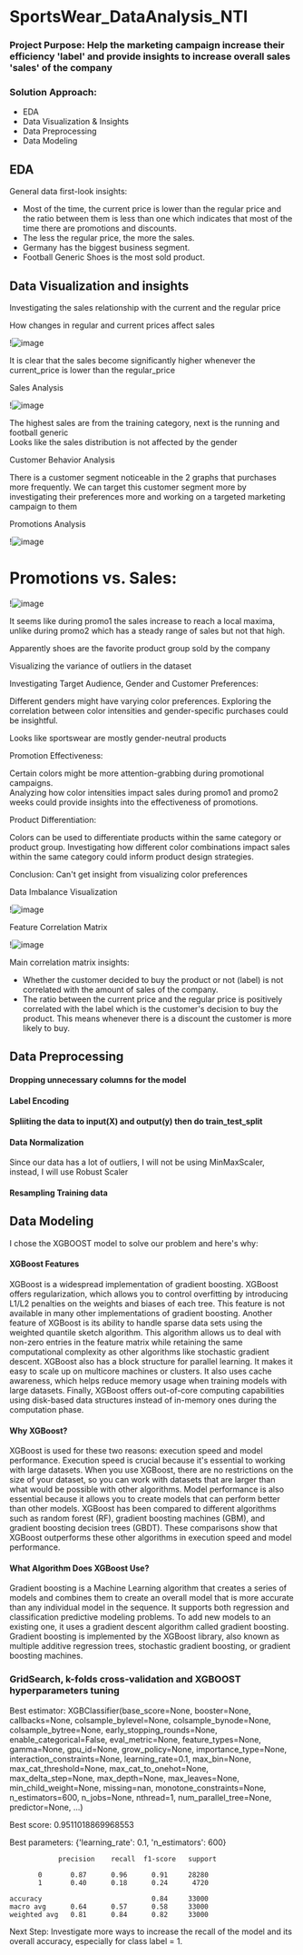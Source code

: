 # SportsWear_DataAnalysis_NTI

### Project Purpose: Help the marketing campaign increase their efficiency 'label' and provide insights to increase overall sales 'sales' of the company
### Solution Approach:
- EDA
- Data Visualization & Insights
- Data Preprocessing
- Data Modeling

## EDA

General data first-look insights:
- Most of the time, the current price is lower than the regular price and the ratio between them is less than one which indicates that most of the time there are promotions and discounts.
- The less the regular price, the more the sales.
- Germany has the biggest business segment.
- Football Generic Shoes is the most sold product.

## Data Visualization and insights

Investigating the sales relationship with the current and the regular price

How changes in regular and current prices affect sales

!![image](https://github.com/YasmineElegily/SportsWear_DataAnalysis_NTI/assets/69461886/20bfb6b3-1703-4108-9c15-bbcd8515b87b)

It is clear that the sales become significantly higher whenever the current_price is lower than the regular_price

Sales Analysis

!![image](https://github.com/YasmineElegily/SportsWear_DataAnalysis_NTI/assets/69461886/fcb8350e-fa6c-4c3e-a0e1-8837e7edacea)


The highest sales are from the training category, next is the running and football generic\
Looks like the sales distribution is not affected by the gender

Customer Behavior Analysis


There is a customer segment noticeable in the 2 graphs that purchases more frequently. We can target this customer segment more by investigating their preferences more and working on a targeted marketing campaign to them

Promotions Analysis

!![image](https://github.com/YasmineElegily/SportsWear_DataAnalysis_NTI/assets/69461886/9fc7434f-e841-4161-9900-4e37d0e465c8)

# Promotions vs. Sales:

!![image](https://github.com/YasmineElegily/SportsWear_DataAnalysis_NTI/assets/69461886/c943ae39-369a-4a13-92b2-3494b9415b43)

It seems like during promo1 the sales increase to reach a local maxima, unlike during promo2 which has a steady range of sales but not that high.

Apparently shoes are the favorite product group sold by the company

Visualizing the variance of outliers in the dataset

Investigating Target Audience, Gender and Customer Preferences:

Different genders might have varying color preferences.
Exploring the correlation between color intensities and gender-specific purchases could be insightful.

Looks like sportswear are mostly gender-neutral products

Promotion Effectiveness:

Certain colors might be more attention-grabbing during promotional campaigns.\
Analyzing how color intensities impact sales during promo1 and promo2 weeks could provide insights into the effectiveness of promotions.

Product Differentiation:

Colors can be used to differentiate products within the same category or product group. Investigating how different color combinations impact sales within the same category could inform product design strategies.

Conclusion: Can't get insight from visualizing color preferences


Data Imbalance Visualization

!![image](https://github.com/YasmineElegily/SportsWear_DataAnalysis_NTI/assets/69461886/7600e385-7eda-4e26-b41c-d3b0607e196f)

Feature Correlation Matrix

!![image](https://github.com/YasmineElegily/SportsWear_DataAnalysis_NTI/assets/69461886/c756d156-fca4-4a2a-b619-8de2320993dd)

Main correlation matrix insights:
- Whether the customer decided to buy the product or not (label) is not correlated with the amount of sales of the company.
- The ratio between the current price and the regular price is positively correlated with the label which is the customer's decision to buy the product. This means whenever there is a discount the customer is more likely to buy.

## Data Preprocessing

#### Dropping unnecessary columns for the model

#### Label Encoding

#### Spliiting the data to input(X) and output(y) then do train_test_split

#### Data Normalization
Since our data has a lot of outliers, I will not be using MinMaxScaler, instead, I will use Robust Scaler

#### Resampling Training data


## Data Modeling
I chose the XGBOOST model to solve our problem and here's why:

#### XGBoost Features
XGBoost is a widespread implementation of gradient boosting. XGBoost offers regularization, which allows you to control overfitting by introducing L1/L2 penalties on the weights and biases of each tree. This feature is not available in many other implementations of gradient boosting. Another feature of XGBoost is its ability to handle sparse data sets using the weighted quantile sketch algorithm. This algorithm allows us to deal with non-zero entries in the feature matrix while retaining the same computational complexity as other algorithms like stochastic gradient descent. XGBoost also has a block structure for parallel learning. It makes it easy to scale up on multicore machines or clusters. It also uses cache awareness, which helps reduce memory usage when training models with large datasets. Finally, XGBoost offers out-of-core computing capabilities using disk-based data structures instead of in-memory ones during the computation phase.

#### Why XGBoost?
XGBoost is used for these two reasons: execution speed and model performance. Execution speed is crucial because it's essential to working with large datasets. When you use XGBoost, there are no restrictions on the size of your dataset, so you can work with datasets that are larger than what would be possible with other algorithms. Model performance is also essential because it allows you to create models that can perform better than other models. XGBoost has been compared to different algorithms such as random forest (RF), gradient boosting machines (GBM), and gradient boosting decision trees (GBDT). These comparisons show that XGBoost outperforms these other algorithms in execution speed and model performance.

#### What Algorithm Does XGBoost Use?
Gradient boosting is a Machine Learning algorithm that creates a series of models and combines them to create an overall model that is more accurate than any individual model in the sequence.
It supports both regression and classification predictive modeling problems. To add new models to an existing one, it uses a gradient descent algorithm called gradient boosting.
Gradient boosting is implemented by the XGBoost library, also known as multiple additive regression trees, stochastic gradient boosting, or gradient boosting machines.


### GridSearch, k-folds cross-validation and XGBOOST hyperparameters tuning

Best estimator:
XGBClassifier(base_score=None, booster=None, callbacks=None,
              colsample_bylevel=None, colsample_bynode=None,
              colsample_bytree=None, early_stopping_rounds=None,
              enable_categorical=False, eval_metric=None, feature_types=None,
              gamma=None, gpu_id=None, grow_policy=None, importance_type=None,
              interaction_constraints=None, learning_rate=0.1, max_bin=None,
              max_cat_threshold=None, max_cat_to_onehot=None,
              max_delta_step=None, max_depth=None, max_leaves=None,
              min_child_weight=None, missing=nan, monotone_constraints=None,
              n_estimators=600, n_jobs=None, nthread=1, num_parallel_tree=None,
              predictor=None, ...)

 Best score:
0.9511018869968553

 Best parameters:
{'learning_rate': 0.1, 'n_estimators': 600}

                precision    recall  f1-score   support

           0       0.87      0.96      0.91     28280
           1       0.40      0.18      0.24      4720

    accuracy                           0.84     33000
    macro avg      0.64      0.57      0.58     33000
    weighted avg   0.81      0.84      0.82     33000

Next Step: Investigate more ways to increase the recall of the model and its overall accuracy, especially for class label = 1.
